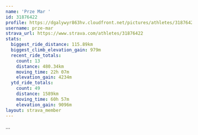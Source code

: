 ```yaml
---
name: 'Prze Mar '
id: 31876422
profile: https://dgalywyr863hv.cloudfront.net/pictures/athletes/31876422/22548952/3/large.jpg
username: prze-mar
strava_url: https://www.strava.com/athletes/31876422
stats:
  biggest_ride_distance: 115.89km
  biggest_climb_elevation_gain: 979m
  recent_ride_totals:
    count: 13
    distance: 480.34km
    moving_time: 22h 07m
    elevation_gain: 4234m
  ytd_ride_totals:
    count: 49
    distance: 1589km
    moving_time: 60h 57m
    elevation_gain: 9096m
layout: strava_member
--- 
```

...
